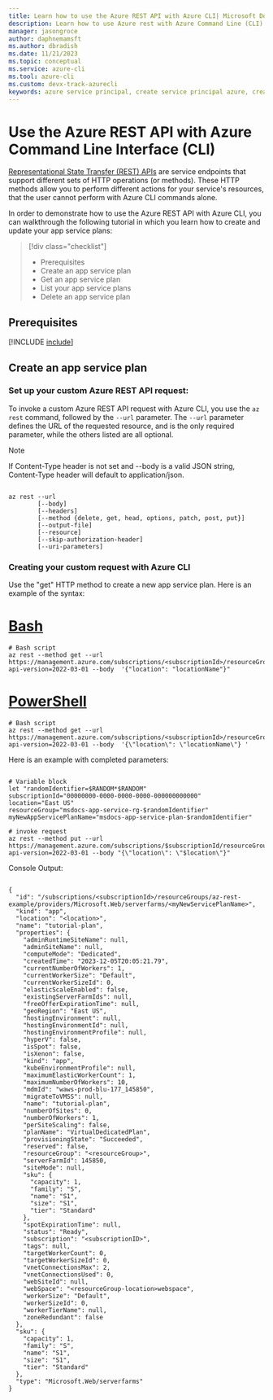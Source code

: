```yaml
---
title: Learn how to use the Azure REST API with Azure CLI| Microsoft Docs
description: Learn how to use Azure rest with Azure Command Line (CLI). 
manager: jasongroce
author: daphnemamsft
ms.author: dbradish
ms.date: 11/21/2023
ms.topic: conceptual
ms.service: azure-cli
ms.tool: azure-cli
ms.custom: devx-track-azurecli
keywords: azure service principal, create service principal azure, create service principal azure cli
---
```


# Use the Azure REST API with Azure Command Line Interface (CLI)

[Representational State Transfer (REST) APIs](/rest/api/gettingstarted/#components-of-a-rest-api-requestresponse) are service endpoints that support different sets of HTTP operations (or methods). These HTTP methods allow you to perform different actions for your service's resources, that the user cannot perform with Azure CLI commands alone. 

In order to demonstrate how to use the Azure REST API with Azure CLI, you can walkthrough the following tutorial in which you learn how to create and update your app service plans:

> [!div class="checklist"]
>
> * Prerequisites
> * Create an app service plan 
> * Get an app service plan 
> * List your app service plans
> * Delete an app service plan 

## Prerequisites 

[!INCLUDE [include](~/articles/reusable-content/azure-cli/azure-cli-prepare-your-environment-no-header.md)]

## Create an app service plan 

### Set up your custom Azure REST API request:

To invoke a custom Azure REST API request with Azure CLI, you use the `az rest` command, followed by the `--url` parameter. The `--url` parameter defines the URL of the requested resource, and is the only required parameter, while the others listed are all optional. 

> [!NOTE]
> If Content-Type header is not set and --body is a valid JSON string, Content-Type header will default to application/json.

```azurecli-interactive

az rest --url
        [--body]
        [--headers]
        [--method {delete, get, head, options, patch, post, put}]
        [--output-file]
        [--resource]
        [--skip-authorization-header]
        [--uri-parameters]
```

### Creating your custom request with Azure CLI 

Use the "get" HTTP method to create a new app service plan. Here is an example of the syntax:

# [Bash](#tab/bash)

```azurecli-interactive
# Bash script
az rest --method get --url https://management.azure.com/subscriptions/<subscriptionId>/resourceGroups/<resourceGroupName>/providers/Microsoft.Web/serverfarms/<myNewAppServiceName>?api-version=2022-03-01 --body  '{"location": "locationName"}" 

```
# [PowerShell](#tab/powershell)

```azurecli-interactive
# Bash script
az rest --method get --url https://management.azure.com/subscriptions/<subscriptionId>/resourceGroups/<resourceGroupName>/providers/Microsoft.Web/serverfarms/<myNewAppServiceName>?api-version=2022-03-01 --body  '{\"location\": \"locationName\"} ' 

```
Here is an example with completed parameters:

```azurecli-interactive

# Variable block
let "randomIdentifier=$RANDOM*$RANDOM"
subscriptionId="00000000-0000-0000-0000-000000000000"
location="East US"
resourceGroup="msdocs-app-service-rg-$randomIdentifier"
myNewAppServicePlanName="msdocs-app-service-plan-$randomIdentifier"

# invoke request
az rest --method put --url  https://management.azure.com/subscriptions/$subscriptionId/resourceGroups/$resourceGroup/providers/Microsoft.Web/serverfarms/$myNewAppServicePlanName?api-version=2022-03-01 --body "{\"location\": \"$location\"}"

```

Console Output:

```output

{
  "id": "/subscriptions/<subscriptionId>/resourceGroups/az-rest-example/providers/Microsoft.Web/serverfarms/<myNewServicePlanName>",
  "kind": "app",
  "location": "<location>",
  "name": "tutorial-plan",
  "properties": {
    "adminRuntimeSiteName": null,
    "adminSiteName": null,
    "computeMode": "Dedicated",
    "createdTime": "2023-12-05T20:05:21.79",
    "currentNumberOfWorkers": 1,
    "currentWorkerSize": "Default",
    "currentWorkerSizeId": 0,
    "elasticScaleEnabled": false,
    "existingServerFarmIds": null,
    "freeOfferExpirationTime": null,
    "geoRegion": "East US",
    "hostingEnvironment": null,
    "hostingEnvironmentId": null,
    "hostingEnvironmentProfile": null,
    "hyperV": false,
    "isSpot": false,
    "isXenon": false,
    "kind": "app",
    "kubeEnvironmentProfile": null,
    "maximumElasticWorkerCount": 1,
    "maximumNumberOfWorkers": 10,
    "mdmId": "waws-prod-blu-177_145850",
    "migrateToVMSS": null,
    "name": "tutorial-plan",
    "numberOfSites": 0,
    "numberOfWorkers": 1,
    "perSiteScaling": false,
    "planName": "VirtualDedicatedPlan",
    "provisioningState": "Succeeded",
    "reserved": false,
    "resourceGroup": "<resourceGroup>",
    "serverFarmId": 145850,
    "siteMode": null,
    "sku": {
      "capacity": 1,
      "family": "S",
      "name": "S1",
      "size": "S1",
      "tier": "Standard"
    },
    "spotExpirationTime": null,
    "status": "Ready",
    "subscription": "<subscriptionID>",
    "tags": null,
    "targetWorkerCount": 0,
    "targetWorkerSizeId": 0,
    "vnetConnectionsMax": 2,
    "vnetConnectionsUsed": 0,
    "webSiteId": null,
    "webSpace": "<resourceGroup-location>webspace",
    "workerSize": "Default",
    "workerSizeId": 0,
    "workerTierName": null,
    "zoneRedundant": false
  },
  "sku": {
    "capacity": 1,
    "family": "S",
    "name": "S1",
    "size": "S1",
    "tier": "Standard"
  },
  "type": "Microsoft.Web/serverfarms"
}

```